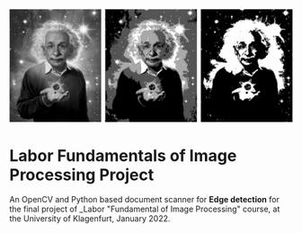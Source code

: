<p align="center">
  <img src="https://github.com/alessandro-maccario/Labor_Fundamentals_of_Image_Processing_Project/blob/main/Einstein_Github_Labor_Fundamental_Processing_Image.png"/>
</p>


# Labor Fundamentals of Image Processing Project
An OpenCV and Python based document scanner for **Edge detection** for the final project of _Labor "Fundamental of Image Processing" course, at the University of Klagenfurt, January 2022.
